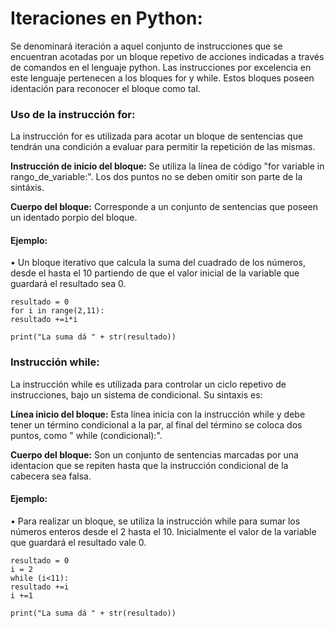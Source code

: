 # Iteraciones en Python: #

Se denominará iteración a aquel conjunto de instrucciones que se encuentran acotadas por un bloque repetivo de acciones indicadas a través de comandos en el lenguaje python. Las instrucciones por excelencia en este lenguaje pertenecen a los bloques for y while. Estos bloques poseen identación para reconocer  el bloque como tal.

### Uso de la instrucción for:

La instrucción for es utilizada para acotar un bloque de sentencias que tendrán una condición a evaluar para permitir la repetición de las mismas.

**Instrucción de inicio del bloque:** Se utiliza  la línea de código "for variable  in rango_de_variable:". Los dos puntos no se deben omitir son parte de la sintáxis.

**Cuerpo del bloque:** Corresponde a un conjunto de sentencias que poseen un identado porpio del bloque.

#### Ejemplo:

• Un bloque iterativo que calcula la suma del cuadrado de los números, desde el hasta el 10  partiendo de que el valor inicial de la variable que guardará el resultado sea 0.

```
resultado = 0
for i in range(2,11):
resultado +=i*i

print("La suma dá " + str(resultado))

```


### Instrucción while:

La instrucción while es utilizada para controlar un ciclo repetivo de instrucciones, bajo un sistema de condicional. Su sintaxis es:

**Línea inicio  del bloque:** Esta línea inicia con la instrucción while y debe tener un término condicional a la par, al final del término se coloca dos puntos, como " while (condicional):".

**Cuerpo del bloque:** Son un conjunto de sentencias marcadas por una identacion que se repiten hasta que la instrucción condicional de la cabecera sea falsa.

#### Ejemplo:

• Para realizar un bloque, se utiliza la instrucción while para sumar los números enteros desde el 2 hasta el 10. Inicialmente el valor de la variable que guardará el resultado vale 0.

```
resultado = 0
i = 2
while (i<11):
resultado +=i
i +=1

print("La suma dá " + str(resultado))
```
